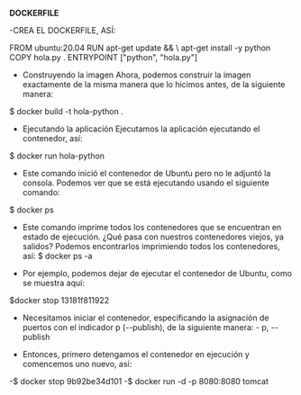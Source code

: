 **DOCKERFILE**

 -CREA EL DOCKERFILE, ASÍ: 

FROM ubuntu:20.04
RUN apt-get update && \ 
apt-get install -y python
COPY hola.py . 
ENTRYPOINT ["python", "hola.py"]


- Construyendo la imagen
Ahora, podemos construir la imagen exactamente de la misma manera que lo hicimos antes, de la siguiente manera: 

$ docker build -t hola-python .

- Ejecutando la aplicación Ejecutamos la aplicación ejecutando el contenedor, así: 

$ docker run hola-python

- Este comando inició el contenedor de Ubuntu pero no le adjuntó la consola. Podemos ver que se está ejecutando usando el siguiente comando: 

$ docker ps

- Este comando imprime todos los contenedores que se encuentran en estado de ejecución. ¿Qué pasa con nuestros contenedores viejos, ya salidos? Podemos encontrarlos imprimiendo todos los contenedores, así: $ docker ps -a 

- Por ejemplo, podemos dejar de ejecutar el contenedor de Ubuntu, como se muestra aquí: 

$docker stop 13181f811922 


- Necesitamos iniciar el contenedor, especificando la asignación de puertos con el indicador p (--publish), de la siguiente manera: - p, --publish 

- Entonces, primero detengamos el contenedor en ejecución y comencemos uno nuevo, así: 

-$ docker stop 9b92be34d101
-$ docker run -d -p 8080:8080 tomcat
